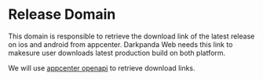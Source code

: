 # Release Domain

This domain is responsible to retrieve the download link of the latest release on ios and android from appcenter. 
Darkpanda Web needs this link to makesure user downloads latest production build on both platform. 

We will use [appcenter openapi](https://openapi.appcenter.ms/#/distribute/releases_getLatestByPublicDistributionGroup) to retrieve
download links.